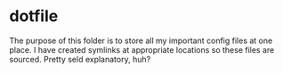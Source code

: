 # dotfile

The purpose of this folder is to store all my important config files at one place. I have created symlinks at appropriate locations so these files are sourced. Pretty seld explanatory, huh?
